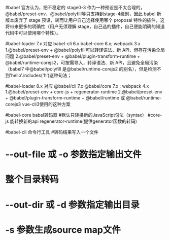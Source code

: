 
<!-- 浏览器环境引入：https://unpkg.com/@babel/standalone/babel.min.js
例子：
<body>
    //可以在https://www.babeljs.cn/repl在线测试你的代码
    <div id="output"></div>
</body>
<script src="https://unpkg.com/@babel/standalone/babel.min.js"></script>
 //Your custom script here
<script type="text/babel">
    const getMessage = () => "Hello World";
    document.getElementById('output').innerHTML = getMessage();
</script> -->

#babel 官方认为，把不稳定的 stage0-3 作为一种预设是不太合理的，@babel/preset-env、@babel/polyfill等只支持到stage-4级别，因此 babel 新版本废弃了 stage 预设，转而让用户自己选择使用哪个 proposal 特性的插件，这将带来更多的明确性（用户无须理解 stage，自己选的插件，自己便能明确的知道代码中可以使用哪个特性）。

#babel-loader 7.x 对应 babel-cli 6.x  babel-core 6.x;    webpack 3.x  
1.@babel/preset-env + @babel/polyfill可以转译语法、新 API，但存在污染全局问题
2.@babel/preset-env + @babel/plugin-transform-runtime + @babel/runtime-corejs2，可按需导入，转译语法、新 API，且避免全局污染（babel7 中@babel/polyfill 是@babel/runtime-corejs2 的别名），但是检测不到'hello'.includes('h')这种句法；

#babel-loader 8.x  对应 @babel/cli 7.x @babel/core 7.x ;  webpack 4.x 
1.@babel/preset-env + core-js + regenerator-runtime
2.@babel/preset-env + @babel/plugin-transform-runtime + @babel/runtime 或 @babel/runtime-corejs3   vue-cli3使用的这种方案

#babel-core  babel转码器
#默认只转换新的JavaScript句法（syntax）
#core-js 能转换新的api   regenerator-runtime(提供generator函数的转码)

#babel-cli 命令行工具
#转码结果写入一个文件
# --out-file 或 -o 参数指定输出文件
# 整个目录转码
# --out-dir 或 -d 参数指定输出目录
# -s 参数生成source map文件



